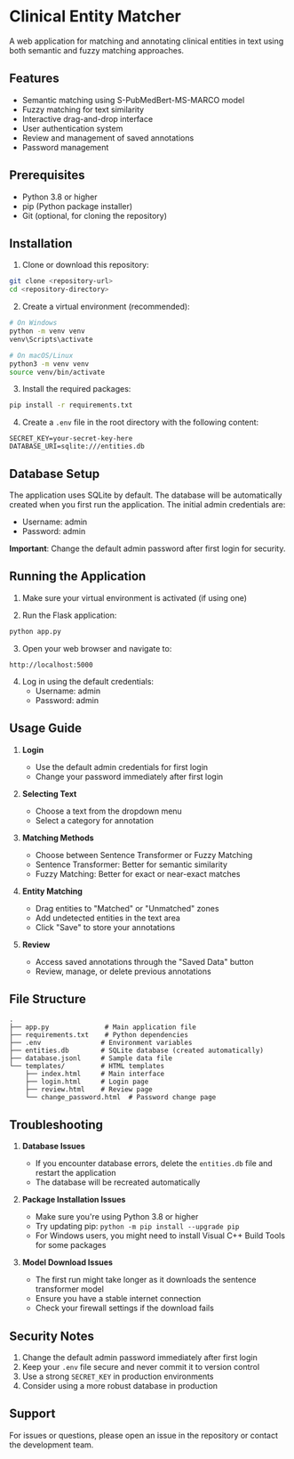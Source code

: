 # Clinical Entity Matcher

A web application for matching and annotating clinical entities in text using both semantic and fuzzy matching approaches.

## Features

- Semantic matching using S-PubMedBert-MS-MARCO model
- Fuzzy matching for text similarity
- Interactive drag-and-drop interface
- User authentication system
- Review and management of saved annotations
- Password management

## Prerequisites

- Python 3.8 or higher
- pip (Python package installer)
- Git (optional, for cloning the repository)

## Installation

1. Clone or download this repository:
```bash
git clone <repository-url>
cd <repository-directory>
```

2. Create a virtual environment (recommended):
```bash
# On Windows
python -m venv venv
venv\Scripts\activate

# On macOS/Linux
python3 -m venv venv
source venv/bin/activate
```

3. Install the required packages:
```bash
pip install -r requirements.txt
```

4. Create a `.env` file in the root directory with the following content:
```
SECRET_KEY=your-secret-key-here
DATABASE_URI=sqlite:///entities.db
```

## Database Setup

The application uses SQLite by default. The database will be automatically created when you first run the application. The initial admin credentials are:

- Username: admin
- Password: admin

**Important**: Change the default admin password after first login for security.

## Running the Application

1. Make sure your virtual environment is activated (if using one)

2. Run the Flask application:
```bash
python app.py
```

3. Open your web browser and navigate to:
```
http://localhost:5000
```

4. Log in using the default credentials:
   - Username: admin
   - Password: admin

## Usage Guide

1. **Login**
   - Use the default admin credentials for first login
   - Change your password immediately after first login

2. **Selecting Text**
   - Choose a text from the dropdown menu
   - Select a category for annotation

3. **Matching Methods**
   - Choose between Sentence Transformer or Fuzzy Matching
   - Sentence Transformer: Better for semantic similarity
   - Fuzzy Matching: Better for exact or near-exact matches

4. **Entity Matching**
   - Drag entities to "Matched" or "Unmatched" zones
   - Add undetected entities in the text area
   - Click "Save" to store your annotations

5. **Review**
   - Access saved annotations through the "Saved Data" button
   - Review, manage, or delete previous annotations

## File Structure

```
.
├── app.py              # Main application file
├── requirements.txt    # Python dependencies
├── .env               # Environment variables
├── entities.db        # SQLite database (created automatically)
├── database.jsonl     # Sample data file
└── templates/         # HTML templates
    ├── index.html     # Main interface
    ├── login.html     # Login page
    ├── review.html    # Review page
    └── change_password.html  # Password change page
```

## Troubleshooting

1. **Database Issues**
   - If you encounter database errors, delete the `entities.db` file and restart the application
   - The database will be recreated automatically

2. **Package Installation Issues**
   - Make sure you're using Python 3.8 or higher
   - Try updating pip: `python -m pip install --upgrade pip`
   - For Windows users, you might need to install Visual C++ Build Tools for some packages

3. **Model Download Issues**
   - The first run might take longer as it downloads the sentence transformer model
   - Ensure you have a stable internet connection
   - Check your firewall settings if the download fails

## Security Notes

1. Change the default admin password immediately after first login
2. Keep your `.env` file secure and never commit it to version control
3. Use a strong `SECRET_KEY` in production environments
4. Consider using a more robust database in production

## Support

For issues or questions, please open an issue in the repository or contact the development team. 

